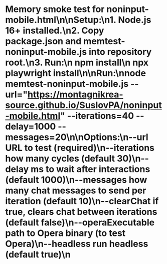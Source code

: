 # Memory smoke test for noninput-mobile.html\n\nSetup:\n1. Node.js 16+ installed.\n2. Copy package.json and memtest-noninput-mobile.js into repository root.\n3. Run:\n   npm install\n   npx playwright install\n\nRun:\nnode memtest-noninput-mobile.js --url="https://montagnikrea-source.github.io/SuslovPA/noninput-mobile.html" --iterations=40 --delay=1000 --messages=20\n\nOptions:\n--url            URL to test (required)\n--iterations     how many cycles (default 30)\n--delay          ms to wait after interactions (default 1000)\n--messages       how many chat messages to send per iteration (default 10)\n--clearChat      if true, clears chat between iterations (default false)\n--operaExecutable path to Opera binary (to test Opera)\n--headless       run headless (default true)\n